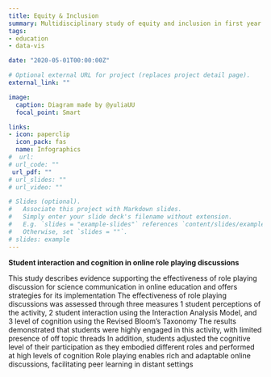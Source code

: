 ```yaml
---
title: Equity & Inclusion
summary: Multidisciplinary study of equity and inclusion in first year Physcics, Chemistry and Biology courses at University of British Columbia.
tags:
- education
- data-vis

date: "2020-05-01T00:00:00Z"

# Optional external URL for project (replaces project detail page).
external_link: ""

image:
  caption: Diagram made by @yuliaUU
  focal_point: Smart

links:
- icon: paperclip
  icon_pack: fas
  name: Infographics
#  url: 
# url_code: ""
 url_pdf: ""
# url_slides: ""
# url_video: ""

# Slides (optional).
#   Associate this project with Markdown slides.
#   Simply enter your slide deck's filename without extension.
#   E.g. `slides = "example-slides"` references `content/slides/example-slides.md`.
#   Otherwise, set `slides = ""`.
# slides: example
---
```


**Student interaction and cognition in online role playing discussions**

This study describes evidence supporting the effectiveness of role playing discussion for science
communication in online education and offers strategies for its implementation The effectiveness of role
playing discussions was assessed through three measures 1 student perceptions of the activity, 2 student
interaction using the Interaction Analysis Model, and 3 level of cognition using the Revised Bloom’s
Taxonomy The results demonstrated that students were highly engaged in this activity, with limited presence
of off topic threads In addition, students adjusted the cognitive level of their participation as they embodied
different roles and performed at high levels of cognition Role playing enables rich and adaptable online
discussions, facilitating peer learning in distant settings


